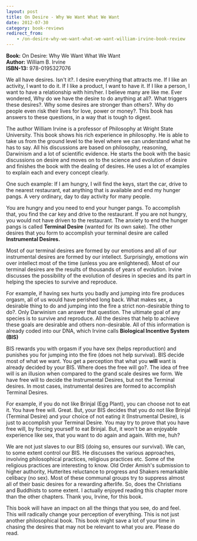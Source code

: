 ```yaml
---
layout: post
title: On Desire - Why We Want What We Want
date: 2012-07-30
category: book-reviews
redirect_from:
    - /on-desire-why-we-want-what-we-want-william-irvine-book-review
---
```


**Book:** On Desire: Why We Want What We Want  
**Author:** William B. Irvine  
**ISBN-13:** 978-0195327076

We all have desires. Isn't it?. I desire everything that attracts me. If I like an activity, I want to do it. If I like a product, I want to have it. If I like a person, I want to have a relationship with him/her. I believe many are like me. Ever wondered, Why do we have the desire to do anything at all?. What triggers these desires?. Why some desires are stronger than others?. Why do people even risk their lives for love, power or money?. This book has answers to these questions, in a way that is tough to digest.  
  
The author William Irvine is a professor of Philosophy at Wright State University. This book shows his rich experience in philosophy. He is able to take us from the ground level to the level where we can understand what he has to say. All his discussions are based on philosophy, reasoning, Darwinism and a lot of scientific evidence. He starts the book with the basic discussions on desire and moves on to the science and evolution of desire and finishes the book with the dealing of desires. He uses a lot of examples to explain each and every concept clearly.  
  
One such example: If I am hungry, I will find the keys, start the car, drive to the nearest restaurant, eat anything that is available and end my hunger pangs. A very ordinary, day to day activity for many people.  
  
You are hungry and you need to end your hunger pangs. To accomplish that, you find the car key and drive to the restaurant. If you are not hungry, you would not have driven to the restaurant. The anxiety to end the hunger pangs is called **Terminal Desire** (wanted for its own sake). The other desires that you form to accomplish your terminal desire are called **Instrumental Desires.**  
  
Most of our terminal desires are formed by our emotions and all of our instrumental desires are formed by our intellect. Surprisingly, emotions win over intellect most of the time (unless you are enlightened). Most of our terminal desires are the results of thousands of years of evolution. Irvine discusses the possibility of the evolution of desires in species and its part in helping the species to survive and reproduce.  
  
For example, if having sex hurts you badly and jumping into fire produces orgasm, all of us would have perished long back. What makes sex, a desirable thing to do and jumping into the fire a strict non-desirable thing to do?. Only Darwinism can answer that question. The ultimate goal of any species is to survive and reproduce. All the desires that help to achieve these goals are desirable and others non-desirable. All of this information is already coded into our DNA, which Irvine calls **Biological Incentive System (BIS)**  
  
BIS rewards you with orgasm if you have sex (helps reproduction) and punishes you for jumping into the fire (does not help survival). BIS decide most of what we want. You get a perception that what you **will** want is already decided by your BIS. Where does the free will go?. The idea of free will is an illusion when compared to the grand scale desires we form. We have free will to decide the Instrumental Desires, but not the Terminal desires. In most cases, instrumental desires are formed to accomplish Terminal Desires.  
  
For example, if you do not like Brinjal (Egg Plant), you can choose not to eat it. You have free will. Great. But, your BIS decides that you do not like Brinjal (Terminal Desire) and your choice of not eating it (Instrumental Desire), is just to accomplish your Terminal Desire. You may try to prove that you have free will, by forcing yourself to eat Brinjal. But, it won't be an enjoyable experience like sex, that you want to do again and again. With me, huh?  
  
We are not just slaves to our BIS (doing so, ensures our survival). We can, to some extent control our BIS. He discusses the various approaches, involving philosophical practices, religious practices etc. Some of the religious practices are interesting to know. Old Order Amish's submission to higher authority, Hutterites reluctance to progress and Shakers remarkable celibacy (no sex). Most of these communal groups try to suppress almost all of their basic desires for a rewarding afterlife. So, does the Christians and Buddhists to some extent. I actually enjoyed reading this chapter more than the other chapters. Thank you, Irvine, for this book.  
  
This book will have an impact on all the things that you see, do and feel. This will radically change your perception of everything. This is not just another philosophical book. This book might save a lot of your time in chasing the desires that may not be relevant to what you are. Please do read.   
